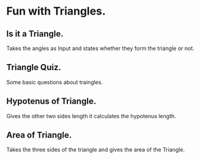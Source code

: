 # Fun with Triangles.

## Is it a Triangle.

Takes the angles as Input and states whether they form the triangle or not.

## Triangle Quiz.

Some basic questions about traingles.

## Hypotenus of Triangle.

Gives the other two sides length it calculates the hypotenus length.

## Area of Triangle.

Takes the three sides of the triangle and gives the area of the Triangle.
